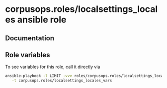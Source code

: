 # corpusops.roles/localsettings_locales ansible role
## Documentation

## Role variables
To see variables for this role, call it directly via
```bash
ansible-playbook -l LIMIT -vvv roles/corpusops.roles/localsettings_locales/role.yml \
   -t corpusops.roles/localsettings_locales_vars
```
